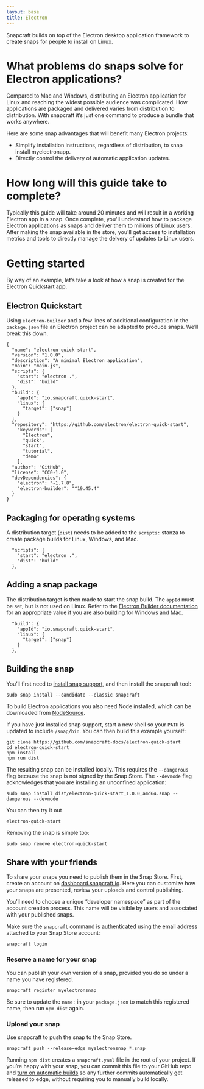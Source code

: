 ```yaml
---
layout: base
title: Electron
---
```


Snapcraft builds on top of the Electron desktop application framework to create snaps for people to install on Linux.

# What problems do snaps solve for Electron applications?

Compared to Mac and Windows, distributing an Electron application for Linux and reaching the widest possible audience was complicated. How applications are packaged and delivered varies from distribution to distribution. With snapcraft it’s just one command to produce a bundle that works anywhere.

Here are some snap advantages that will benefit many Electron projects:

* Simplify installation instructions, regardless of distribution, to snap install myelectronapp.
* Directly control the delivery of automatic application updates.

# How long will this guide take to complete?

Typically this guide will take around 20 minutes and will result in a working Electron app in a snap. Once complete, you'll understand how to package Electron applications as snaps and deliver them to millions of Linux users. After making the snap available in the store, you'll get access to installation metrics and tools to directly manage the delvery of updates to Linux users. 

# Getting started

By way of an example, let’s take a look at how a snap is created for the Electron Quickstart app.

## Electron Quickstart

Using `electron-builder` and a few lines of additional configuration in the `package.json` file an Electron project can be adapted to produce snaps. We’ll break this down.

```
{
  "name": "electron-quick-start",
  "version": "1.0.0",
  "description": "A minimal Electron application",
  "main": "main.js",
  "scripts": {
    "start": "electron .",
    "dist": "build"
  },
  "build": {
    "appId": "io.snapcraft.quick-start",
    "linux": {
      "target": ["snap"]
    }
  },
  "repository": "https://github.com/electron/electron-quick-start",
    "keywords": [
      "Electron",
      "quick",
      "start",
      "tutorial",
      "demo"
    ],
  "author": "GitHub",
  "license": "CC0-1.0",
  "devDependencies": {
    "electron": "~1.7.8",
    "electron-builder": "^19.45.4"
  }
}
```

## Packaging for operating systems

A distribution target (`dist`) needs to be added to the `scripts:` stanza to create package builds for Linux, Windows, and Mac.

```
  "scripts": {
    "start": "electron .",
    "dist": "build"
  },
```

## Adding a snap package

The distribution target is then made to start the snap build. The `appId` must be set, but is not used on Linux. Refer to the [Electron Builder documentation](https://www.electron.build/configuration/configuration) for an appropriate value if you are also building for Windows and Mac.

```
  "build": {
    "appId": "io.snapcraft.quick-start",
    "linux": {
      "target": ["snap"]
    }
  },
```

## Building the snap

You’ll first need to [install snap support](https://docs.snapcraft.io/core/install), and then install the snapcraft tool:
```
sudo snap install --candidate --classic snapcraft
```

To build Electron applications you also need Node installed, which can be downloaded from [NodeSource](https://github.com/nodesource/distributions).

If you have just installed snap support, start a new shell so your `PATH` is updated to include `/snap/bin`. You can then build this example yourself:
```
git clone https://github.com/snapcraft-docs/electron-quick-start
cd electron-quick-start
npm install
npm run dist
```

The resulting snap can be installed locally. This requires the `--dangerous` flag because the snap is not signed by the Snap Store. The `--devmode` flag acknowledges that you are installing an unconfined application:
```
sudo snap install dist/electron-quick-start_1.0.0_amd64.snap --dangerous --devmode
```

You can then try it out
```
electron-quick-start
```
Removing the snap is simple too:
```
sudo snap remove electron-quick-start
```

## Share with your friends

To share your snaps you need to publish them in the Snap Store. First, create an account on [dashboard.snapcraft.io](https://dashboard.snapcraft.io/dev/account/). Here you can customize how your snaps are presented, review your uploads and control publishing.

You’ll need to choose a unique “developer namespace” as part of the account creation process. This name will be visible by users and associated with your published snaps.

Make sure the `snapcraft` command is authenticated using the email address attached to your Snap Store account:

```
snapcraft login
```

### Reserve a name for your snap

You can publish your own version of a snap, provided you do so under a name you have registered.

```
snapcraft register myelectronsnap
```

Be sure to update the `name:` in your `package.json` to match this registered name, then run `npm dist` again.

### Upload your snap

Use snapcraft to push the snap to the Snap Store.

```
snapcraft push --release=edge myelectronsnap_*.snap
```

Running `npm dist` creates a `snapcraft.yaml` file in the root of your project. If you’re happy with your snap, you can commit this file to your GitHub repo and [turn on automatic builds](https://build.snapcraft.io) so any further commits automatically get released to edge, without requiring you to manually build locally.

<!--
## Next steps

Congratulations, you have an app in edge ready to share with other developers.

Want to learn more? Continue on to learn how to get your app ready for a wider audience.
-->
